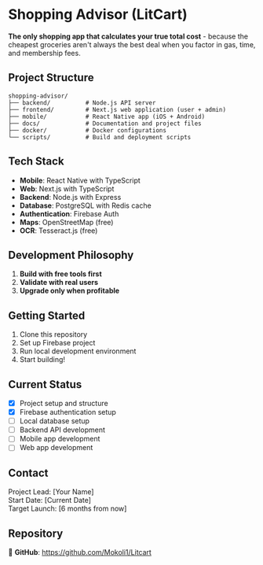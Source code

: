 # Shopping Advisor (LitCart)

**The only shopping app that calculates your true total cost** - because the cheapest groceries aren't always the best deal when you factor in gas, time, and membership fees.

## Project Structure

```
shopping-advisor/
├── backend/          # Node.js API server
├── frontend/         # Next.js web application (user + admin)
├── mobile/           # React Native app (iOS + Android)
├── docs/             # Documentation and project files
├── docker/           # Docker configurations
└── scripts/          # Build and deployment scripts
```

## Tech Stack

- **Mobile**: React Native with TypeScript
- **Web**: Next.js with TypeScript
- **Backend**: Node.js with Express
- **Database**: PostgreSQL with Redis cache
- **Authentication**: Firebase Auth
- **Maps**: OpenStreetMap (free)
- **OCR**: Tesseract.js (free)

## Development Philosophy

1. **Build with free tools first**
2. **Validate with real users**
3. **Upgrade only when profitable**

## Getting Started

1. Clone this repository
2. Set up Firebase project
3. Run local development environment
4. Start building!

## Current Status

- [x] Project setup and structure
- [x] Firebase authentication setup
- [ ] Local database setup
- [ ] Backend API development
- [ ] Mobile app development
- [ ] Web app development

## Contact

Project Lead: [Your Name]  
Start Date: [Current Date]  
Target Launch: [6 months from now]

## Repository

🔗 **GitHub**: https://github.com/Mokoli1/Litcart
